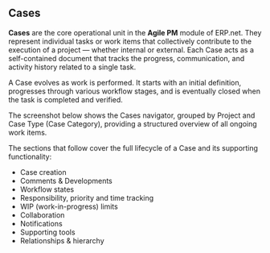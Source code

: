 ## Cases

**Cases** are the core operational unit in the **Agile PM** module of ERP.net. They represent individual tasks or work items that collectively contribute to the execution of a project — whether internal or external. Each Case acts as a self-contained document that tracks the progress, communication, and activity history related to a single task.

A Case evolves as work is performed. It starts with an initial definition, progresses through various workflow stages, and is eventually closed when the task is completed and verified.

The screenshot below shows the Cases navigator, grouped by Project and Case Type (Case Category), providing a structured overview of all ongoing work items.

The sections that follow cover the full lifecycle of a Case and its supporting functionality:

- Case creation  
- Comments & Developments  
- Workflow states
- Responsibility, priority and time tracking  
- WIP (work-in-progress) limits  
- Collaboration  
- Notifications  
- Supporting tools  
- Relationships & hierarchy
